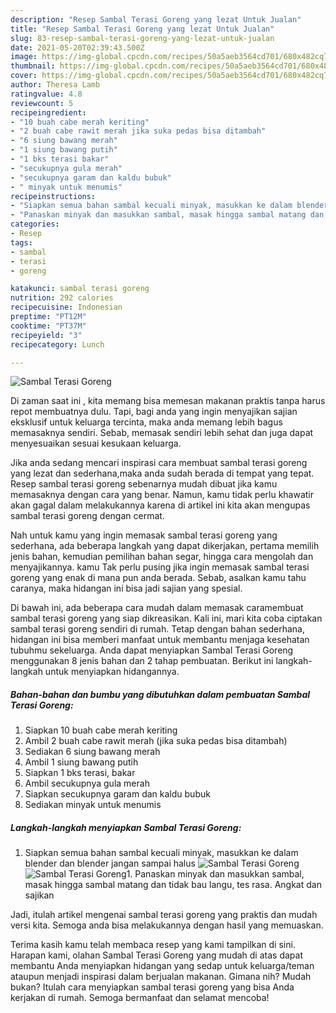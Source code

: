 ```yaml
---
description: "Resep Sambal Terasi Goreng yang lezat Untuk Jualan"
title: "Resep Sambal Terasi Goreng yang lezat Untuk Jualan"
slug: 83-resep-sambal-terasi-goreng-yang-lezat-untuk-jualan
date: 2021-05-20T02:39:43.500Z
image: https://img-global.cpcdn.com/recipes/50a5aeb3564cd701/680x482cq70/sambal-terasi-goreng-foto-resep-utama.jpg
thumbnail: https://img-global.cpcdn.com/recipes/50a5aeb3564cd701/680x482cq70/sambal-terasi-goreng-foto-resep-utama.jpg
cover: https://img-global.cpcdn.com/recipes/50a5aeb3564cd701/680x482cq70/sambal-terasi-goreng-foto-resep-utama.jpg
author: Theresa Lamb
ratingvalue: 4.8
reviewcount: 5
recipeingredient:
- "10 buah cabe merah keriting"
- "2 buah cabe rawit merah jika suka pedas bisa ditambah"
- "6 siung bawang merah"
- "1 siung bawang putih"
- "1 bks terasi bakar"
- "secukupnya gula merah"
- "secukupnya garam dan kaldu bubuk"
- " minyak untuk menumis"
recipeinstructions:
- "Siapkan semua bahan sambal kecuali minyak, masukkan ke dalam blender dan blender jangan sampai halus"
- "Panaskan minyak dan masukkan sambal, masak hingga sambal matang dan tidak bau langu, tes rasa. Angkat dan sajikan"
categories:
- Resep
tags:
- sambal
- terasi
- goreng

katakunci: sambal terasi goreng 
nutrition: 292 calories
recipecuisine: Indonesian
preptime: "PT12M"
cooktime: "PT37M"
recipeyield: "3"
recipecategory: Lunch

---
```



![Sambal Terasi Goreng](https://img-global.cpcdn.com/recipes/50a5aeb3564cd701/680x482cq70/sambal-terasi-goreng-foto-resep-utama.jpg)

Di zaman  saat ini , kita memang bisa memesan makanan praktis tanpa harus repot membuatnya dulu. Tapi, bagi anda yang ingin menyajikan sajian eksklusif untuk keluarga tercinta, maka anda memang lebih bagus memasaknya sendiri. Sebab, memasak sendiri lebih sehat dan juga dapat menyesuaikan sesuai kesukaan keluarga.

Jika anda sedang mencari inspirasi cara membuat sambal terasi goreng yang lezat dan sederhana,maka anda sudah berada di tempat yang tepat. Resep sambal terasi goreng  sebenarnya mudah dibuat jika kamu memasaknya dengan cara yang benar. Namun, kamu tidak perlu khawatir akan gagal dalam melakukannya 
karena di artikel ini kita akan mengupas sambal terasi goreng dengan cermat.  



Nah untuk kamu yang ingin memasak sambal terasi goreng yang sederhana, ada beberapa langkah yang dapat dikerjakan, pertama memilih jenis bahan, kemudian pemilihan bahan segar, hingga cara mengolah dan menyajikannya. kamu Tak perlu pusing jika ingin memasak sambal terasi goreng yang enak di mana pun anda berada. Sebab, asalkan kamu  tahu caranya, maka hidangan ini bisa jadi sajian yang spesial.

Di bawah ini, ada beberapa cara mudah dalam memasak caramembuat sambal terasi goreng yang siap dikreasikan. Kali ini, mari kita coba ciptakan sambal terasi goreng sendiri di rumah. Tetap dengan bahan sederhana, hidangan ini bisa memberi manfaat untuk membantu menjaga kesehatan tubuhmu sekeluarga. Anda dapat menyiapkan Sambal Terasi Goreng menggunakan 8 jenis bahan dan 2 tahap pembuatan. Berikut ini langkah-langkah untuk menyiapkan hidangannya.

<!--inarticleads1-->

##### Bahan-bahan dan bumbu yang dibutuhkan dalam pembuatan Sambal Terasi Goreng:

1. Siapkan 10 buah cabe merah keriting
1. Ambil 2 buah cabe rawit merah (jika suka pedas bisa ditambah)
1. Sediakan 6 siung bawang merah
1. Ambil 1 siung bawang putih
1. Siapkan 1 bks terasi, bakar
1. Ambil secukupnya gula merah
1. Siapkan secukupnya garam dan kaldu bubuk
1. Sediakan  minyak untuk menumis




<!--inarticleads2-->

##### Langkah-langkah menyiapkan Sambal Terasi Goreng:

1. Siapkan semua bahan sambal kecuali minyak, masukkan ke dalam blender dan blender jangan sampai halus
<img src="https://img-global.cpcdn.com/steps/580f93f4856f1529/160x128cq70/sambal-terasi-goreng-langkah-memasak-1-foto.jpg" alt="Sambal Terasi Goreng"><img src="https://img-global.cpcdn.com/steps/bcaefac772bd068c/160x128cq70/sambal-terasi-goreng-langkah-memasak-1-foto.jpg" alt="Sambal Terasi Goreng">1. Panaskan minyak dan masukkan sambal, masak hingga sambal matang dan tidak bau langu, tes rasa. Angkat dan sajikan




Jadi, itulah artikel mengenai  sambal terasi goreng  yang praktis dan mudah versi kita. Semoga anda bisa melakukannya dengan hasil yang memuaskan. 

Terima kasih kamu telah membaca resep yang kami tampilkan di sini. Harapan kami, olahan  Sambal Terasi Goreng yang mudah di atas dapat membantu Anda menyiapkan hidangan yang sedap untuk keluarga/teman ataupun menjadi inspirasi dalam berjualan makanan. Gimana nih? Mudah bukan? Itulah cara menyiapkan sambal terasi goreng yang bisa Anda kerjakan di rumah. Semoga bermanfaat dan selamat mencoba!

